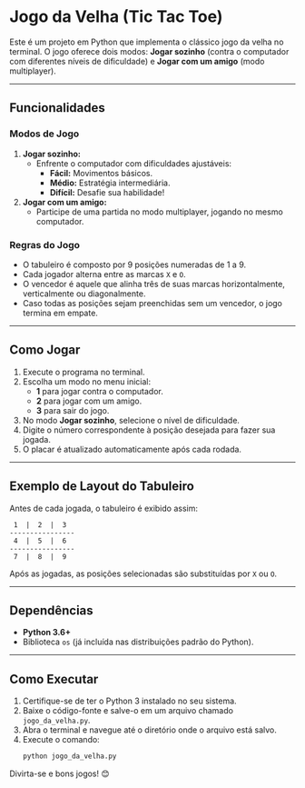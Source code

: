 # **Jogo da Velha (Tic Tac Toe)**

Este é um projeto em Python que implementa o clássico jogo da velha no terminal. O jogo oferece dois modos: **Jogar sozinho** (contra o computador com diferentes níveis de dificuldade) e **Jogar com um amigo** (modo multiplayer). 

---

## **Funcionalidades**

### **Modos de Jogo**
1. **Jogar sozinho:** 
   - Enfrente o computador com dificuldades ajustáveis:
     - **Fácil:** Movimentos básicos.
     - **Médio:** Estratégia intermediária.
     - **Difícil:** Desafie sua habilidade!
2. **Jogar com um amigo:** 
   - Participe de uma partida no modo multiplayer, jogando no mesmo computador.

### **Regras do Jogo**
- O tabuleiro é composto por 9 posições numeradas de 1 a 9.
- Cada jogador alterna entre as marcas `X` e `O`.
- O vencedor é aquele que alinha três de suas marcas horizontalmente, verticalmente ou diagonalmente.
- Caso todas as posições sejam preenchidas sem um vencedor, o jogo termina em empate.

---

## **Como Jogar**

1. Execute o programa no terminal.
2. Escolha um modo no menu inicial:
   - **1** para jogar contra o computador.
   - **2** para jogar com um amigo.
   - **3** para sair do jogo.
3. No modo **Jogar sozinho**, selecione o nível de dificuldade.
4. Digite o número correspondente à posição desejada para fazer sua jogada.
5. O placar é atualizado automaticamente após cada rodada.

---

## **Exemplo de Layout do Tabuleiro**
Antes de cada jogada, o tabuleiro é exibido assim:

```
 1  |  2  |  3  
----------------
 4  |  5  |  6  
----------------
 7  |  8  |  9  
```

Após as jogadas, as posições selecionadas são substituídas por `X` ou `O`. 

---

## **Dependências**
- **Python 3.6+**
- Biblioteca `os` (já incluída nas distribuições padrão do Python).

---

## **Como Executar**

1. Certifique-se de ter o Python 3 instalado no seu sistema.
2. Baixe o código-fonte e salve-o em um arquivo chamado `jogo_da_velha.py`.
3. Abra o terminal e navegue até o diretório onde o arquivo está salvo.
4. Execute o comando:
   ```bash
   python jogo_da_velha.py
   ```

Divirta-se e bons jogos! 😊
